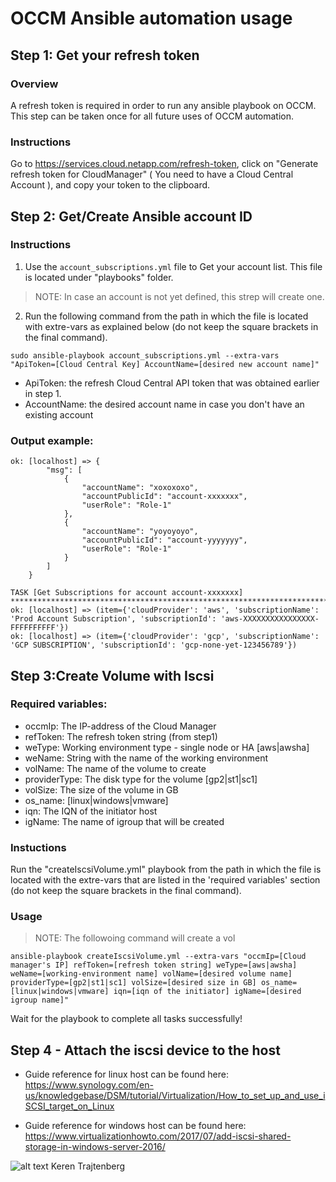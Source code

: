 # OCCM Ansible automation usage
## Step 1: Get your refresh token
### Overview
A refresh token is required in order to run any ansible playbook on OCCM. 
This step can be taken once for all future uses of OCCM automation.
### Instructions
Go to https://services.cloud.netapp.com/refresh-token, click on "Generate refresh token for CloudManager" ( You need to have a Cloud Central Account ), and copy your token to the clipboard.
## Step 2: Get/Create Ansible account ID
### Instructions
1. Use the `account_subscriptions.yml` file to Get your account list. This file is located under "playbooks" folder.
> NOTE: In case an account is not yet defined, this strep will create one.
2. Run the following command from the path in which the file is located with extre-vars as explained below (do not keep the square brackets in the final command).
```
sudo ansible-playbook account_subscriptions.yml --extra-vars "ApiToken=[Cloud Central Key] AccountName=[desired new account name]"
```
+ ApiToken: the refresh Cloud Central API token that was obtained earlier in step 1.
+ AccountName: the desired account name in case you don't have an existing account

### Output example:
```
ok: [localhost] => {
        "msg": [
            {
                "accountName": "xoxoxoxo",
                "accountPublicId": "account-xxxxxxx",
                "userRole": "Role-1"
            },
            {
                "accountName": "yoyoyoyo",
                "accountPublicId": "account-yyyyyyy",
                "userRole": "Role-1"
            }
        ]
    }

TASK [Get Subscriptions for account account-xxxxxxx] **********************************************************************************************************
ok: [localhost] => (item={'cloudProvider': 'aws', 'subscriptionName': 'Prod Account Subscription', 'subscriptionId': 'aws-XXXXXXXXXXXXXXXX-FFFFFFFFFF'})
ok: [localhost] => (item={'cloudProvider': 'gcp', 'subscriptionName': 'GCP SUBSCRIPTION', 'subscriptionId': 'gcp-none-yet-123456789'})
```
## Step 3:Create Volume with Iscsi 
### Required variables:
+ occmIp: The IP-address of the Cloud Manager
+ refToken: The refresh token string (from step1)
+ weType: Working environment type - single node or HA [aws|awsha]
+ weName: String with the name of the working environment
+ volName: The name of the volume to create
+ providerType: The disk type for the volume [gp2|st1|sc1]
+ volSize: The size of the volume in GB 
+ os_name: [linux|windows|vmware]
+ iqn: The IQN of the initiator host
+ igName: The name of igroup that will be created
### Instuctions
Run the "createIscsiVolume.yml" playbook from the path in which the file is located with the extre-vars that are listed in the 'required variables' section (do not keep the square brackets in the final command).
### Usage
>NOTE: The followoing command will create a vol
```
ansible-playbook createIscsiVolume.yml --extra-vars "occmIp=[Cloud manager's IP] refToken=[refresh token string] weType=[aws|awsha] weName=[working-environment name] volName=[desired volume name] providerType=[gp2|st1|sc1] volSize=[desired size in GB] os_name=[linux|windows|vmware] iqn=[iqn of the initiator] igName=[desired igroup name]"
```
Wait for the playbook to complete all tasks successfully!

## Step 4 - Attach the iscsi device to the host

+ Guide reference for linux host can be found here:
https://www.synology.com/en-us/knowledgebase/DSM/tutorial/Virtualization/How_to_set_up_and_use_iSCSI_target_on_Linux

+ Guide reference for windows host can be found here:
https://www.virtualizationhowto.com/2017/07/add-iscsi-shared-storage-in-windows-server-2016/


![alt text](https://github.com/kerentraht/Occm-Automation/png-transparent-copyright-symbol-copyright-law-of-the-united-states-computer-icons-copyright-text-trademark-words-phrases.png) 
Keren Trajtenberg
